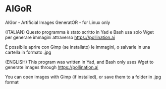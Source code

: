 # AIGoR
AIGor - Artificial Images GeneratOR - for Linux only

(ITALIAN)
Questo programma è stato scritto in Yad e Bash usa solo Wget per generare immagini attraverso https://pollination.ai

È possibile aprire con Gimp (se installato) le immagini, o salvarle in una cartella in formato .jpg

(ENGLISH)
This program was written in Yad, and Bash only uses Wget to generate images through https://pollination.ai

You can open images with Gimp (if installed), or save them to a folder in .jpg format
